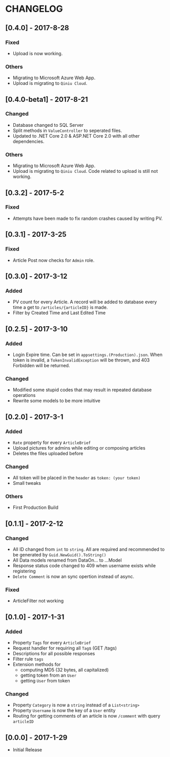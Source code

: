 ﻿# CHANGELOG

## [0.4.0] - 2017-8-28
### Fixed
- Upload is now working. 

### Others
- Migrating to Microsoft Azure Web App.
- Upload is migrating to `Qiniu Cloud`.


## [0.4.0-beta1] - 2017-8-21
### Changed
- Database changed to SQL Server
- Split methods in `ValueController` to seperated files.
- Updated to .NET Core 2.0 & ASP.NET Core 2.0 with all other dependencies.

### Others
- Migrating to Microsoft Azure Web App.
- Upload is migrating to `Qiniu Cloud`. Code related to upload is still not working.

## [0.3.2] - 2017-5-2
### Fixed
- Attempts have been made to fix random crashes caused by writing PV.

## [0.3.1] - 2017-3-25
### Fixed
- Article Post now checks for `Admin` role.


## [0.3.0] - 2017-3-12
### Added
- PV count for every Article. A record will be added to database every time a get to `/articles/{articleID}` is made.
- Filter by Created Time and Last Edited Time


## [0.2.5] - 2017-3-10
### Added
- Login Expire time. Can be set in `appsettings.(Production).json`. When token is invalid, a `TokenInvalidException` will be thrown, and 403 Forbidden will be returned.

### Changed
- Modified some stupid codes that may result in repeated database operations 
- Rewrite some models to be more intuitive



## [0.2.0] - 2017-3-1
### Added
- `Rate` property for every `ArticleBrief`
- Upload pictures for admins while editing or composing articles
- Deletes the files uploaded before

### Changed
- All token will be placed in the `header` as `token: (your token)`
- Small tweaks

### Others
- First Production Build


## [0.1.1] - 2017-2-12
### Changed
- All ID changed from `int` to `string`. All are required and recommended to be generated by `Guid.NewGuid().ToString()`
- All Data models renamed from DataOn... to ...Model
- Response status code changed to 409 when username exists while registering
- `Delete Comment` is now an sync opertion instead of async.

### Fixed
- ArticleFilter not working

## [0.1.0] - 2017-1-31
### Added
- Property `Tags` for every `ArticleBrief`
- Request handler for requiring all `Tag`s (GET /tags)
- Descriptions for all possible responses
- Filter rule `tags`
- Extension methods for  
  - computing MD5 (32 bytes, all capitalized)
  - getting token from an `User`
  - getting `User` from token

### Changed
- Property `Category` is now a `string` instead of a `List<string>`
- Property `Username` is now the key of a `User` entity
- Routing for getting comments of an article is now `/comment` with query `articleID`

## [0.0.0] - 2017-1-29
- Initial Release